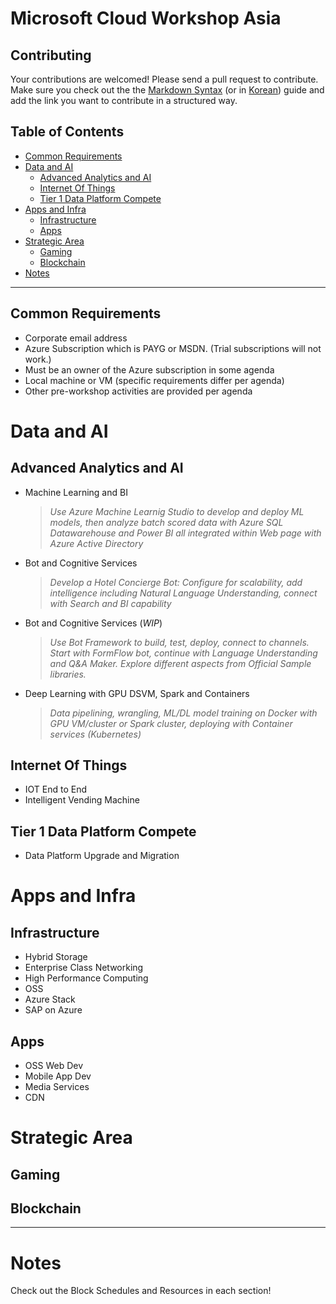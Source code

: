 # Microsoft Cloud Workshop Asia

## Contributing

Your contributions are welcomed! Please send a pull request to contribute. Make sure you check out the the [Markdown Syntax](https://guides.github.com/features/mastering-markdown/) (or in [Korean](https://mrchypark.github.io/data_camp_dabrp/knitr.html))
guide and add the link you want to contribute in a structured way.

## Table of Contents

- [Common Requirements](#common-requirements)
- [Data and AI](#data-and-ai)
  - [Advanced Analytics and AI](#advanced-analytics-and-ai)
  - [Internet Of Things](#internet-of-things)
  - [Tier 1 Data Platform Compete](#tier-1-data-platform-compete)
- [Apps and Infra](#apps-and-infra)
  - [Infrastructure](#infrastructure)
  - [Apps](#apps)
- [Strategic Area](#strategic-area)
  - [Gaming](#gaming)
  - [Blockchain](#blockchain)
- [Notes](#notes)


- - -

## Common Requirements
* Corporate email address
* Azure Subscription which is PAYG or MSDN. (Trial subscriptions will not work.)
* Must be an owner of the Azure subscription in some agenda
* Local machine or VM (specific requirements differ per agenda)
* Other pre-workshop activities are provided per agenda


# Data and AI
 
## Advanced Analytics and AI
* Machine Learning and BI
  >*Use Azure Machine Learnig Studio to develop and deploy ML models, then analyze batch scored data with Azure SQL Datawarehouse and Power BI all integrated within Web page with Azure Active Directory* 
 
* Bot and Cognitive Services
  > *Develop a Hotel Concierge Bot: Configure for scalability, add intelligence including Natural Language Understanding, connect with Search and BI capability*
 
* Bot and Cognitive Services (*WIP*)
  > *Use Bot Framework to build, test, deploy, connect to channels. Start with FormFlow bot, continue with Language Understanding and Q&A Maker. Explore different aspects from Official Sample libraries.*

* Deep Learning with GPU DSVM, Spark and Containers
  > *Data pipelining, wrangling, ML/DL model training on Docker with GPU VM/cluster or Spark cluster, deploying with Container services (Kubernetes)*

## Internet Of Things
* IOT End to End
* Intelligent Vending Machine

## Tier 1 Data Platform Compete
* Data Platform Upgrade and Migration


# Apps and Infra
## Infrastructure
* Hybrid Storage
* Enterprise Class Networking
* High Performance Computing
* OSS
* Azure Stack
* SAP on Azure
## Apps
* OSS Web Dev
* Mobile App Dev
* Media Services
* CDN

# Strategic Area
## Gaming
## Blockchain

---

# Notes
Check out the Block Schedules and Resources in each section!



